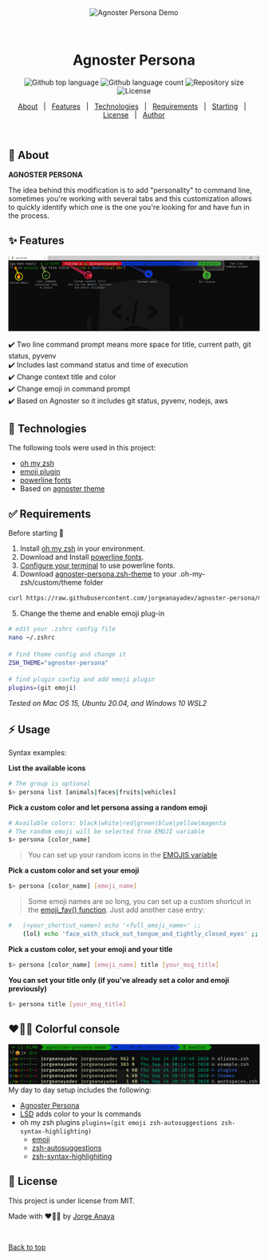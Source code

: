 <div align="center" id="top"> 
  <img src="./.github/agnoster-persona.gif" alt="Agnoster Persona Demo" />

  &#xa0;

  <!-- <a href="https://3251958dc0a0952df586493b345fd4ab.netlify.app">Demo</a> -->
</div>

<h1 align="center">Agnoster Persona</h1>

<p align="center">
  <img alt="Github top language" src="https://img.shields.io/github/languages/top/jorgeanayadev/agnoster-persona?color=56BEB8">

  <img alt="Github language count" src="https://img.shields.io/github/languages/count/jorgeanayadev/agnoster-persona?color=56BEB8">

  <img alt="Repository size" src="https://img.shields.io/github/repo-size/jorgeanayadev/agnoster-persona?color=56BEB8">

  <img alt="License" src="https://img.shields.io/github/license/jorgeanayadev/agnoster-persona?color=56BEB8">

  <!-- <img alt="Github issues" src="https://img.shields.io/github/issues/jorgeanayadev/agnoster-persona?color=56BEB8" /> -->

  <!-- <img alt="Github forks" src="https://img.shields.io/github/forks/jorgeanayadev/agnoster-persona?color=56BEB8" /> -->

  <!-- <img alt="Github stars" src="https://img.shields.io/github/stars/jorgeanayadev/agnoster-persona?color=56BEB8" /> -->
</p>

<!-- Status -->

<!-- <h4 align="center"> 
	🚧  3251958dc0a0952df586493b345fd4ab 🚀 Under construction...  🚧
</h4> 

<hr> -->

<p align="center">
  <a href="#dart-about">About</a> &#xa0; | &#xa0; 
  <a href="#sparkles-features">Features</a> &#xa0; | &#xa0;
  <a href="#rocket-technologies">Technologies</a> &#xa0; | &#xa0;
  <a href="#white_check_mark-requirements">Requirements</a> &#xa0; | &#xa0;
  <a href="#checkered_flag-starting">Starting</a> &#xa0; | &#xa0;
  <a href="#memo-license">License</a> &#xa0; | &#xa0;
  <a href="https://github.com/jorgeanayadev/" target="_blank">Author</a>
</p>

<br>

## :dart: About ##

**AGNOSTER PERSONA**

The idea behind this modification is to add "personality" to command line, sometimes you're working with several tabs and this customization allows to quickly identify which one is the one you're looking for and have fun in the process. 

## :sparkles: Features ##

<img src="./.github/agnoster-persona-features.png" alt="agnoster persona features" />

:heavy_check_mark: Two line command prompt means more space for title, current path, git status, pyvenv  \
:heavy_check_mark: Includes last command status and time of execution\
:heavy_check_mark: Change context title and color \
:heavy_check_mark: Change emoji in command prompt \
:heavy_check_mark: Based on Agnoster so it includes git status, pyvenv, nodejs, aws

## :rocket: Technologies ##

The following tools were used in this project:

- [oh my zsh](https://ohmyz.sh/)
- [emoji plugin](https://github.com/ohmyzsh/ohmyzsh/tree/master/plugins/emoji)
- [powerline fonts](https://github.com/powerline/fonts)
- Based on [agnoster theme](https://gist.github.com/agnoster/3712874)

## :white_check_mark: Requirements ##

Before starting :checkered_flag: 

1. Install [oh my zsh](https://ohmyz.sh/) in your environment.
2. Download and Install [powerline fonts](https://github.com/powerline/fonts).
3. [Configure your terminal](https://gist.github.com/agnoster/3712874#compatibility) to use powerline fonts.
4. Download [agnoster-persona.zsh-theme](https://github.com/jorgeanayadev/agnoster-persona/blob/master/agnoster-persona.zsh-theme) to your .oh-my-zsh/custom/theme folder
```bash
curl https://raw.githubusercontent.com/jorgeanayadev/agnoster-persona/master/agnoster-persona.zsh-theme -o agnoster-persona.zsh-theme
```
5. Change the theme and enable emoji plug-in 
```bash 
# edit your .zshrc config file
nano ~/.zshrc

# find theme config and change it
ZSH_THEME="agnoster-persona"

# find plugin config and add emoji plugin
plugins=(git emoji)
```

*Tested on Mac OS 15, Ubuntu 20.04, and Windows 10 WSL2*
## :zap: Usage ##

Syntax examples: 

**List the available icons**
```bash
# The group is optional
$> persona list [animals|faces|fruits|vehicles]
```

**Pick a custom color and let persona assing a random emoji**
```bash
# Available colors: black|white|red|green|blue|yellow|magenta
# The random emoji will be selected from EMOJI variable
$> persona [color_name]
```
> You can set up your random icons in the [EMOJIS variable](
https://github.com/jorgeanayadev/agnoster-persona/blob/1e9baaa8e832d4dc2a302f8f5e1d05d4cae2a153/agnoster-persona.zsh-theme#L42)

**Pick a custom color and set your emoji**
```bash
$> persona [color_name] [emoji_name]
```
> Some emoji names are so long, you can set up a custom shortcut in the [emoji_fav() function](https://github.com/jorgeanayadev/agnoster-persona/blob/1e9baaa8e832d4dc2a302f8f5e1d05d4cae2a153/agnoster-persona.zsh-theme#L332). Just add another case entry:
```bash
#   (<your_shortcut_name>) echo '<full_emoji_name>' ;;
    (lol) echo 'face_with_stuck_out_tongue_and_tightly_closed_eyes' ;;    
```

**Pick a custom color, set your emoji and your title**
```bash
$> persona [color_name] [emoji_name] title [your_msg_title]
```

**You can set your title only (if you've already set a color and emoji previously)**
```bash
$> persona title [your_msg_title]
```

## :heart::green_heart::blue_heart: Colorful console  ##
![Colorful console](.github/agnoster-persona-colorful.png)
My day to day setup includes the following: 
- [Agnoster Persona](https://github.com/jorgeanayadev/agnoster-persona)
- [LSD](https://github.com/Peltoche/lsd) adds color to your ls commands
- oh my zsh plugins ```plugins=(git emoji zsh-autosuggestions zsh-syntax-highlighting)```
  - [emoji](https://github.com/ohmyzsh/ohmyzsh/tree/master/plugins/emoji)
  - [zsh-autosuggestions](https://github.com/zsh-users/zsh-autosuggestions)
  - [zsh-syntax-highlighiting](https://github.com/zsh-users/zsh-syntax-highlighting)

## :memo: License ##

This project is under license from MIT.


Made with :heart::egg::fire: by <a href="https://github.com/jorgeanayadev/" target="_blank">Jorge Anaya </a>

&#xa0;

<a href="#top">Back to top</a>
